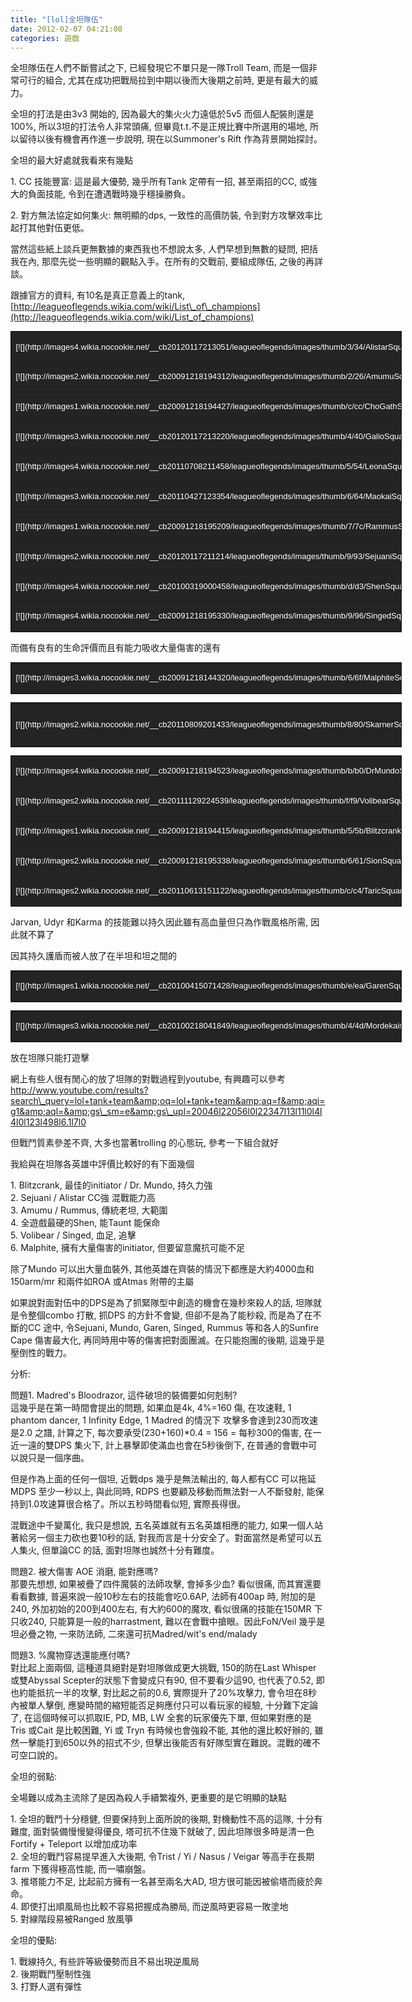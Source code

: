 ```yaml
---
title: "[lol]全坦隊伍"
date: 2012-02-07 04:21:08
categories: 遊戲
---
```


全坦隊伍在人們不斷嘗試之下, 已經發現它不單只是一隊Troll Team, 而是一個非常可行的組合, 尤其在成功把戰局拉到中期以後而大後期之前時, 更是有最大的威力。

全坦的打法是由3v3 開始的, 因為最大的集火火力遠低於5v5 而個人配裝則還是100%, 所以3坦的打法令人非常頭痛, 但畢竟t.t.不是正規比賽中所選用的場地, 所以留待以後有機會再作進一步說明, 現在以Summoner's Rift 作為背景開始探討。

全坦的最大好處就我看來有幾點

1\. CC 技能豐富: 這是最大優勢, 幾乎所有Tank 定帶有一招, 甚至兩招的CC, 或強大的負面技能, 令到在遭遇戰時幾乎穩操勝負。

2\. 對方無法協定如何集火: 無明顯的dps, 一致性的高價防裝, 令到對方攻擊效率比起打其他對伍更低。

當然這些紙上談兵更無數據的東西我也不想說太多, 人們早想到無數的疑問, 把括我在內, 那麼先從一些明顯的觀點入手。在所有的交戰前, 要組成隊伍, 之後的再詳談。

跟據官方的資料, 有10名是真正意義上的tank, [http://leagueoflegends.wikia.com/wiki/List\_of\_champions](http://leagueoflegends.wikia.com/wiki/List_of_champions)

<table align="center" border="1" cellpadding="1" cellspacing="0" class="stdt sortable" id="sortable_table_id_0" style="font-family: Helvetica, Arial, sans-serif; font-size: 13px; line-height: 21px; background-color: rgb(4, 21, 39); text-align: center; border-collapse: collapse; border-top-width: 1px; border-right-width: 1px; border-bottom-width: 1px; border-left-width: 1px; border-top-style: solid; border-right-style: solid; border-bottom-style: solid; border-left-style: solid; border-top-color: rgb(25, 25, 25); border-right-color: rgb(25, 25, 25); border-bottom-color: rgb(25, 25, 25); border-left-color: rgb(25, 25, 25); border-image: initial; width: 626px; color: white; "> <tbody> <tr> <td bgcolor="#242424" style="text-align: left; "><span class="character_icon" style="border-top-width: 0px; border-right-width: 0px; border-bottom-width: 0px; border-left-width: 0px; border-style: initial; border-color: initial; border-image: initial; font-style: inherit; margin-top: 0px; margin-right: 0px; margin-bottom: 0px; margin-left: 0px; padding-top: 0px; padding-right: 0px; padding-bottom: 0px; padding-left: 0px; vertical-align: baseline; white-space: nowrap; ">[![](http://images4.wikia.nocookie.net/__cb20120117213051/leagueoflegends/images/thumb/3/34/AlistarSquare.png/20px-AlistarSquare.png)](http://leagueoflegends.wikia.com/wiki/Alistar "Alistar") <span style="border-top-width: 0px; border-right-width: 0px; border-bottom-width: 0px; border-left-width: 0px; border-style: initial; border-color: initial; border-image: initial; font-style: inherit; font-weight: bold; margin-top: 0px; margin-right: 0px; margin-bottom: 0px; margin-left: 0px; padding-top: 0px; padding-right: 0px; padding-bottom: 0px; padding-left: 0px; vertical-align: baseline; ">[Alistar](http://leagueoflegends.wikia.com/wiki/Alistar "Alistar")</span></span></td> <td bgcolor="#242424">Tank</td> <td bgcolor="#102E00">90</td> <td bgcolor="#420300">60</td> <td bgcolor="#000A4C">50</td> <td bgcolor="#30004C">80</td> <td bgcolor="#242424"><span style="border-top-width: 0px; border-right-width: 0px; border-bottom-width: 0px; border-left-width: 0px; border-style: initial; border-color: initial; border-image: initial; font-style: inherit; font-weight: bold; margin-top: 0px; margin-right: 0px; margin-bottom: 0px; margin-left: 0px; padding-top: 0px; padding-right: 0px; padding-bottom: 0px; padding-left: 0px; vertical-align: baseline; color: rgb(204, 89, 0); ">2009-02-21</span></td> <td bgcolor="#242424">1350</td> <td bgcolor="#242424">585</td> </tr> <tr> <td bgcolor="#242424" style="text-align: left; "><span class="character_icon" style="border-top-width: 0px; border-right-width: 0px; border-bottom-width: 0px; border-left-width: 0px; border-style: initial; border-color: initial; border-image: initial; font-style: inherit; margin-top: 0px; margin-right: 0px; margin-bottom: 0px; margin-left: 0px; padding-top: 0px; padding-right: 0px; padding-bottom: 0px; padding-left: 0px; vertical-align: baseline; white-space: nowrap; ">[![](http://images2.wikia.nocookie.net/__cb20091218194312/leagueoflegends/images/thumb/2/26/AmumuSquare.png/20px-AmumuSquare.png)](http://leagueoflegends.wikia.com/wiki/Amumu "Amumu") <span style="border-top-width: 0px; border-right-width: 0px; border-bottom-width: 0px; border-left-width: 0px; border-style: initial; border-color: initial; border-image: initial; font-style: inherit; font-weight: bold; margin-top: 0px; margin-right: 0px; margin-bottom: 0px; margin-left: 0px; padding-top: 0px; padding-right: 0px; padding-bottom: 0px; padding-left: 0px; vertical-align: baseline; ">[Amumu](http://leagueoflegends.wikia.com/wiki/Amumu "Amumu")</span></span></td> <td bgcolor="#242424">Tank</td> <td bgcolor="#102E00">60</td> <td bgcolor="#420300">20</td> <td bgcolor="#000A4C">80</td> <td bgcolor="#30004C">40</td> <td bgcolor="#242424"><span style="border-top-width: 0px; border-right-width: 0px; border-bottom-width: 0px; border-left-width: 0px; border-style: initial; border-color: initial; border-image: initial; font-style: inherit; font-weight: bold; margin-top: 0px; margin-right: 0px; margin-bottom: 0px; margin-left: 0px; padding-top: 0px; padding-right: 0px; padding-bottom: 0px; padding-left: 0px; vertical-align: baseline; color: rgb(204, 89, 0); ">2009-06-26</span></td> <td bgcolor="#242424">1350</td> <td bgcolor="#242424">585</td> </tr> <tr> <td bgcolor="#242424" style="text-align: left; "><span class="character_icon" style="border-top-width: 0px; border-right-width: 0px; border-bottom-width: 0px; border-left-width: 0px; border-style: initial; border-color: initial; border-image: initial; font-style: inherit; margin-top: 0px; margin-right: 0px; margin-bottom: 0px; margin-left: 0px; padding-top: 0px; padding-right: 0px; padding-bottom: 0px; padding-left: 0px; vertical-align: baseline; white-space: nowrap; ">[![](http://images1.wikia.nocookie.net/__cb20091218194427/leagueoflegends/images/thumb/c/cc/ChoGathSquare.png/20px-ChoGathSquare.png)](http://leagueoflegends.wikia.com/wiki/Cho%27Gath "Cho'Gath") <span style="border-top-width: 0px; border-right-width: 0px; border-bottom-width: 0px; border-left-width: 0px; border-style: initial; border-color: initial; border-image: initial; font-style: inherit; font-weight: bold; margin-top: 0px; margin-right: 0px; margin-bottom: 0px; margin-left: 0px; padding-top: 0px; padding-right: 0px; padding-bottom: 0px; padding-left: 0px; vertical-align: baseline; ">[Cho'Gath](http://leagueoflegends.wikia.com/wiki/Cho%27Gath "Cho'Gath")</span></span></td> <td bgcolor="#242424">Tank</td> <td bgcolor="#102E00">40</td> <td bgcolor="#420300">30</td> <td bgcolor="#000A4C">80</td> <td bgcolor="#30004C">70</td> <td bgcolor="#242424"><span style="border-top-width: 0px; border-right-width: 0px; border-bottom-width: 0px; border-left-width: 0px; border-style: initial; border-color: initial; border-image: initial; font-style: inherit; font-weight: bold; margin-top: 0px; margin-right: 0px; margin-bottom: 0px; margin-left: 0px; padding-top: 0px; padding-right: 0px; padding-bottom: 0px; padding-left: 0px; vertical-align: baseline; color: rgb(204, 89, 0); ">2009-06-26</span></td> <td bgcolor="#242424"><span style="border-top-width: 0px; border-right-width: 0px; border-bottom-width: 0px; border-left-width: 0px; border-style: initial; border-color: initial; border-image: initial; font-style: inherit; font-weight: bold; margin-top: 0px; margin-right: 0px; margin-bottom: 0px; margin-left: 0px; padding-top: 0px; padding-right: 0px; padding-bottom: 0px; padding-left: 0px; vertical-align: baseline; color: rgb(48, 173, 0); ">1350</span></td> <td bgcolor="#242424">585</td> </tr> <tr> <td bgcolor="#242424" style="text-align: left; "><span class="character_icon" style="border-top-width: 0px; border-right-width: 0px; border-bottom-width: 0px; border-left-width: 0px; border-style: initial; border-color: initial; border-image: initial; font-style: inherit; margin-top: 0px; margin-right: 0px; margin-bottom: 0px; margin-left: 0px; padding-top: 0px; padding-right: 0px; padding-bottom: 0px; padding-left: 0px; vertical-align: baseline; white-space: nowrap; ">[![](http://images3.wikia.nocookie.net/__cb20120117213220/leagueoflegends/images/thumb/4/40/GalioSquare.png/20px-GalioSquare.png)](http://leagueoflegends.wikia.com/wiki/Galio "Galio") <span style="border-top-width: 0px; border-right-width: 0px; border-bottom-width: 0px; border-left-width: 0px; border-style: initial; border-color: initial; border-image: initial; font-style: inherit; font-weight: bold; margin-top: 0px; margin-right: 0px; margin-bottom: 0px; margin-left: 0px; padding-top: 0px; padding-right: 0px; padding-bottom: 0px; padding-left: 0px; vertical-align: baseline; ">[Galio](http://leagueoflegends.wikia.com/wiki/Galio "Galio")</span></span></td> <td bgcolor="#242424">Tank</td> <td bgcolor="#102E00">70</td> <td bgcolor="#420300">30</td> <td bgcolor="#000A4C">60</td> <td bgcolor="#30004C">40</td> <td bgcolor="#242424">2010-08-10</td> <td bgcolor="#242424">6300</td> <td bgcolor="#242424">975</td> </tr> <tr> <td bgcolor="#242424" style="text-align: left; "><span class="character_icon" style="border-top-width: 0px; border-right-width: 0px; border-bottom-width: 0px; border-left-width: 0px; border-style: initial; border-color: initial; border-image: initial; font-style: inherit; margin-top: 0px; margin-right: 0px; margin-bottom: 0px; margin-left: 0px; padding-top: 0px; padding-right: 0px; padding-bottom: 0px; padding-left: 0px; vertical-align: baseline; white-space: nowrap; ">[![](http://images4.wikia.nocookie.net/__cb20110708211458/leagueoflegends/images/thumb/5/54/LeonaSquare.png/20px-LeonaSquare.png)](http://leagueoflegends.wikia.com/wiki/Leona "Leona") <span style="border-top-width: 0px; border-right-width: 0px; border-bottom-width: 0px; border-left-width: 0px; border-style: initial; border-color: initial; border-image: initial; font-style: inherit; font-weight: bold; margin-top: 0px; margin-right: 0px; margin-bottom: 0px; margin-left: 0px; padding-top: 0px; padding-right: 0px; padding-bottom: 0px; padding-left: 0px; vertical-align: baseline; ">[Leona](http://leagueoflegends.wikia.com/wiki/Leona "Leona")</span></span></td> <td bgcolor="#242424">Tank</td> <td bgcolor="#102E00">80</td> <td bgcolor="#420300">40</td> <td bgcolor="#000A4C">30</td> <td bgcolor="#30004C">40</td> <td bgcolor="#242424">2011-07-13</td> <td bgcolor="#242424">6300</td> <td bgcolor="#242424">975</td> </tr> <tr> <td bgcolor="#242424" style="text-align: left; "><span class="character_icon" style="border-top-width: 0px; border-right-width: 0px; border-bottom-width: 0px; border-left-width: 0px; border-style: initial; border-color: initial; border-image: initial; font-style: inherit; margin-top: 0px; margin-right: 0px; margin-bottom: 0px; margin-left: 0px; padding-top: 0px; padding-right: 0px; padding-bottom: 0px; padding-left: 0px; vertical-align: baseline; white-space: nowrap; ">[![](http://images3.wikia.nocookie.net/__cb20110427123354/leagueoflegends/images/thumb/6/64/MaokaiSquare.png/20px-MaokaiSquare.png)](http://leagueoflegends.wikia.com/wiki/Maokai "Maokai") <span style="border-top-width: 0px; border-right-width: 0px; border-bottom-width: 0px; border-left-width: 0px; border-style: initial; border-color: initial; border-image: initial; font-style: inherit; font-weight: bold; margin-top: 0px; margin-right: 0px; margin-bottom: 0px; margin-left: 0px; padding-top: 0px; padding-right: 0px; padding-bottom: 0px; padding-left: 0px; vertical-align: baseline; ">[Maokai](http://leagueoflegends.wikia.com/wiki/Maokai "Maokai")</span></span></td> <td bgcolor="#242424">Tank</td> <td bgcolor="#102E00">80</td> <td bgcolor="#420300">30</td> <td bgcolor="#000A4C">60</td> <td bgcolor="#30004C">40</td> <td bgcolor="#242424">2011-02-16</td> <td bgcolor="#242424">6300</td> <td bgcolor="#242424">975</td> </tr> <tr> <td bgcolor="#242424" style="text-align: left; "><span class="character_icon" style="border-top-width: 0px; border-right-width: 0px; border-bottom-width: 0px; border-left-width: 0px; border-style: initial; border-color: initial; border-image: initial; font-style: inherit; margin-top: 0px; margin-right: 0px; margin-bottom: 0px; margin-left: 0px; padding-top: 0px; padding-right: 0px; padding-bottom: 0px; padding-left: 0px; vertical-align: baseline; white-space: nowrap; ">[![](http://images1.wikia.nocookie.net/__cb20091218195209/leagueoflegends/images/thumb/7/7c/RammusSquare.png/20px-RammusSquare.png)](http://leagueoflegends.wikia.com/wiki/Rammus "Rammus") <span style="border-top-width: 0px; border-right-width: 0px; border-bottom-width: 0px; border-left-width: 0px; border-style: initial; border-color: initial; border-image: initial; font-style: inherit; font-weight: bold; margin-top: 0px; margin-right: 0px; margin-bottom: 0px; margin-left: 0px; padding-top: 0px; padding-right: 0px; padding-bottom: 0px; padding-left: 0px; vertical-align: baseline; ">[Rammus](http://leagueoflegends.wikia.com/wiki/Rammus "Rammus")</span></span></td> <td bgcolor="#242424">Tank</td> <td bgcolor="#102E00">100</td> <td bgcolor="#420300">40</td> <td bgcolor="#000A4C">50</td> <td bgcolor="#30004C">50</td> <td bgcolor="#242424"><span style="border-top-width: 0px; border-right-width: 0px; border-bottom-width: 0px; border-left-width: 0px; border-style: initial; border-color: initial; border-image: initial; font-style: inherit; font-weight: bold; margin-top: 0px; margin-right: 0px; margin-bottom: 0px; margin-left: 0px; padding-top: 0px; padding-right: 0px; padding-bottom: 0px; padding-left: 0px; vertical-align: baseline; color: rgb(204, 89, 0); ">2009-07-10</span></td> <td bgcolor="#242424">3150</td> <td bgcolor="#242424">975</td> </tr> <tr> <td bgcolor="#242424" style="text-align: left; "><span class="character_icon" style="border-top-width: 0px; border-right-width: 0px; border-bottom-width: 0px; border-left-width: 0px; border-style: initial; border-color: initial; border-image: initial; font-style: inherit; margin-top: 0px; margin-right: 0px; margin-bottom: 0px; margin-left: 0px; padding-top: 0px; padding-right: 0px; padding-bottom: 0px; padding-left: 0px; vertical-align: baseline; white-space: nowrap; ">[![](http://images2.wikia.nocookie.net/__cb20120117211214/leagueoflegends/images/thumb/9/93/SejuaniSquare.png/20px-SejuaniSquare.png)](http://leagueoflegends.wikia.com/wiki/Sejuani "Sejuani") <span style="border-top-width: 0px; border-right-width: 0px; border-bottom-width: 0px; border-left-width: 0px; border-style: initial; border-color: initial; border-image: initial; font-style: inherit; font-weight: bold; margin-top: 0px; margin-right: 0px; margin-bottom: 0px; margin-left: 0px; padding-top: 0px; padding-right: 0px; padding-bottom: 0px; padding-left: 0px; vertical-align: baseline; ">[Sejuani](http://leagueoflegends.wikia.com/wiki/Sejuani "Sejuani")</span></span></td> <td bgcolor="#242424">Tank</td> <td bgcolor="#102E00">70</td> <td bgcolor="#420300">50</td> <td bgcolor="#000A4C">60</td> <td bgcolor="#30004C">40</td> <td bgcolor="#242424">2012-01-17</td> <td bgcolor="#242424">6300</td> <td bgcolor="#242424">975</td> </tr> <tr> <td bgcolor="#242424" style="text-align: left; "><span class="character_icon" style="border-top-width: 0px; border-right-width: 0px; border-bottom-width: 0px; border-left-width: 0px; border-style: initial; border-color: initial; border-image: initial; font-style: inherit; margin-top: 0px; margin-right: 0px; margin-bottom: 0px; margin-left: 0px; padding-top: 0px; padding-right: 0px; padding-bottom: 0px; padding-left: 0px; vertical-align: baseline; white-space: nowrap; ">[![](http://images4.wikia.nocookie.net/__cb20100319000458/leagueoflegends/images/thumb/d/d3/ShenSquare.png/20px-ShenSquare.png)](http://leagueoflegends.wikia.com/wiki/Shen "Shen") <span style="border-top-width: 0px; border-right-width: 0px; border-bottom-width: 0px; border-left-width: 0px; border-style: initial; border-color: initial; border-image: initial; font-style: inherit; font-weight: bold; margin-top: 0px; margin-right: 0px; margin-bottom: 0px; margin-left: 0px; padding-top: 0px; padding-right: 0px; padding-bottom: 0px; padding-left: 0px; vertical-align: baseline; ">[Shen](http://leagueoflegends.wikia.com/wiki/Shen "Shen")</span></span></td> <td bgcolor="#242424">Tank</td> <td bgcolor="#102E00">90</td> <td bgcolor="#420300">30</td> <td bgcolor="#000A4C">30</td> <td bgcolor="#30004C">30</td> <td bgcolor="#242424">2010-03-24</td> <td bgcolor="#242424">3150</td> <td bgcolor="#242424">975</td> </tr> <tr> <td bgcolor="#242424" style="text-align: left; "><span class="character_icon" style="border-top-width: 0px; border-right-width: 0px; border-bottom-width: 0px; border-left-width: 0px; border-style: initial; border-color: initial; border-image: initial; font-style: inherit; margin-top: 0px; margin-right: 0px; margin-bottom: 0px; margin-left: 0px; padding-top: 0px; padding-right: 0px; padding-bottom: 0px; padding-left: 0px; vertical-align: baseline; white-space: nowrap; ">[![](http://images4.wikia.nocookie.net/__cb20091218195330/leagueoflegends/images/thumb/9/96/SingedSquare.png/20px-SingedSquare.png)](http://leagueoflegends.wikia.com/wiki/Singed "Singed") <span style="border-top-width: 0px; border-right-width: 0px; border-bottom-width: 0px; border-left-width: 0px; border-style: initial; border-color: initial; border-image: initial; font-style: inherit; font-weight: bold; margin-top: 0px; margin-right: 0px; margin-bottom: 0px; margin-left: 0px; padding-top: 0px; padding-right: 0px; padding-bottom: 0px; padding-left: 0px; vertical-align: baseline; ">[Singed](http://leagueoflegends.wikia.com/wiki/Singed "Singed")</span></span></td> <td bgcolor="#242424">Tank</td> <td bgcolor="#102E00">60</td> <td bgcolor="#420300">50</td> <td bgcolor="#000A4C">70</td> <td bgcolor="#30004C">50</td> <td bgcolor="#242424"><span style="border-top-width: 0px; border-right-width: 0px; border-bottom-width: 0px; border-left-width: 0px; border-style: initial; border-color: initial; border-image: initial; font-style: inherit; font-weight: bold; margin-top: 0px; margin-right: 0px; margin-bottom: 0px; margin-left: 0px; padding-top: 0px; padding-right: 0px; padding-bottom: 0px; padding-left: 0px; vertical-align: baseline; color: rgb(0, 103, 229); ">2009-04-18</span></td> <td bgcolor="#242424">1350</td> <td bgcolor="#242424">585</td> </tr> </tbody> </table>

而備有良有的生命評價而且有能力吸收大量傷害的還有

<table align="center" border="1" cellpadding="1" cellspacing="0" class="stdt sortable" id="sortable_table_id_0" style="font-family: Helvetica, Arial, sans-serif; font-size: 13px; line-height: 21px; background-color: rgb(4, 21, 39); text-align: center; border-collapse: collapse; border-top-width: 1px; border-right-width: 1px; border-bottom-width: 1px; border-left-width: 1px; border-top-style: solid; border-right-style: solid; border-bottom-style: solid; border-left-style: solid; border-top-color: rgb(25, 25, 25); border-right-color: rgb(25, 25, 25); border-bottom-color: rgb(25, 25, 25); border-left-color: rgb(25, 25, 25); border-image: initial; width: 626px; color: white; "> <tbody> <tr> <td bgcolor="#242424" style="text-align: left; "><span class="character_icon" style="border-top-width: 0px; border-right-width: 0px; border-bottom-width: 0px; border-left-width: 0px; border-style: initial; border-color: initial; border-image: initial; font-style: inherit; margin-top: 0px; margin-right: 0px; margin-bottom: 0px; margin-left: 0px; padding-top: 0px; padding-right: 0px; padding-bottom: 0px; padding-left: 0px; vertical-align: baseline; white-space: nowrap; ">[![](http://images3.wikia.nocookie.net/__cb20091218144320/leagueoflegends/images/thumb/6/6f/MalphiteSquare.png/20px-MalphiteSquare.png)](http://leagueoflegends.wikia.com/wiki/Malphite "Malphite") <span style="border-top-width: 0px; border-right-width: 0px; border-bottom-width: 0px; border-left-width: 0px; border-style: initial; border-color: initial; border-image: initial; font-style: inherit; font-weight: bold; margin-top: 0px; margin-right: 0px; margin-bottom: 0px; margin-left: 0px; padding-top: 0px; padding-right: 0px; padding-bottom: 0px; padding-left: 0px; vertical-align: baseline; ">[Malphite](http://leagueoflegends.wikia.com/wiki/Malphite "Malphite")</span></span></td> <td bgcolor="#242424">Fighter</td> <td bgcolor="#102E00">60</td> <td bgcolor="#420300">50</td> <td bgcolor="#000A4C">70</td> <td bgcolor="#30004C">30</td> <td bgcolor="#242424"><span style="border-top-width: 0px; border-right-width: 0px; border-bottom-width: 0px; border-left-width: 0px; border-style: initial; border-color: initial; border-image: initial; font-style: inherit; font-weight: bold; margin-top: 0px; margin-right: 0px; margin-bottom: 0px; margin-left: 0px; padding-top: 0px; padding-right: 0px; padding-bottom: 0px; padding-left: 0px; vertical-align: baseline; color: rgb(204, 89, 0); ">2009-09-02</span></td> <td bgcolor="#242424"><span style="border-top-width: 0px; border-right-width: 0px; border-bottom-width: 0px; border-left-width: 0px; border-style: initial; border-color: initial; border-image: initial; font-style: inherit; font-weight: bold; margin-top: 0px; margin-right: 0px; margin-bottom: 0px; margin-left: 0px; padding-top: 0px; padding-right: 0px; padding-bottom: 0px; padding-left: 0px; vertical-align: baseline; color: rgb(48, 173, 0); ">1350</span></td> <td bgcolor="#242424">585</td> </tr> </tbody> </table>

<table align="center" border="1" cellpadding="1" cellspacing="0" class="stdt sortable" id="sortable_table_id_0" style="font-family: Helvetica, Arial, sans-serif; font-size: 13px; line-height: 21px; background-color: rgb(4, 21, 39); text-align: center; border-collapse: collapse; border-top-width: 1px; border-right-width: 1px; border-bottom-width: 1px; border-left-width: 1px; border-top-style: solid; border-right-style: solid; border-bottom-style: solid; border-left-style: solid; border-top-color: rgb(25, 25, 25); border-right-color: rgb(25, 25, 25); border-bottom-color: rgb(25, 25, 25); border-left-color: rgb(25, 25, 25); border-image: initial; width: 626px; color: white; "> <tbody> <tr> <td bgcolor="#242424" style="text-align: left; "><span class="character_icon" style="border-top-width: 0px; border-right-width: 0px; border-bottom-width: 0px; border-left-width: 0px; border-style: initial; border-color: initial; border-image: initial; font-style: inherit; margin-top: 0px; margin-right: 0px; margin-bottom: 0px; margin-left: 0px; padding-top: 0px; padding-right: 0px; padding-bottom: 0px; padding-left: 0px; vertical-align: baseline; white-space: nowrap; ">[![](http://images2.wikia.nocookie.net/__cb20110809201433/leagueoflegends/images/thumb/8/80/SkarnerSquare.png/20px-SkarnerSquare.png)](http://leagueoflegends.wikia.com/wiki/Skarner "Skarner") <span style="border-top-width: 0px; border-right-width: 0px; border-bottom-width: 0px; border-left-width: 0px; border-style: initial; border-color: initial; border-image: initial; font-style: inherit; font-weight: bold; margin-top: 0px; margin-right: 0px; margin-bottom: 0px; margin-left: 0px; padding-top: 0px; padding-right: 0px; padding-bottom: 0px; padding-left: 0px; vertical-align: baseline; ">[Skarner](http://leagueoflegends.wikia.com/wiki/Skarner "Skarner")</span></span></td> <td bgcolor="#242424">Fighter</td> <td bgcolor="#102E00">60</td> <td bgcolor="#420300">70</td> <td bgcolor="#000A4C">50</td> <td bgcolor="#30004C">50</td> <td bgcolor="#242424">2011-08-09</td> <td bgcolor="#242424">6300</td> <td bgcolor="#242424">975</td> </tr> </tbody> </table>

<table align="center" border="1" cellpadding="1" cellspacing="0" class="stdt sortable" id="sortable_table_id_0" style="font-family: Helvetica, Arial, sans-serif; font-size: 13px; line-height: 21px; background-color: rgb(4, 21, 39); text-align: center; border-collapse: collapse; border-top-width: 1px; border-right-width: 1px; border-bottom-width: 1px; border-left-width: 1px; border-top-style: solid; border-right-style: solid; border-bottom-style: solid; border-left-style: solid; border-top-color: rgb(25, 25, 25); border-right-color: rgb(25, 25, 25); border-bottom-color: rgb(25, 25, 25); border-left-color: rgb(25, 25, 25); border-image: initial; width: 626px; color: white; "> <tbody> <tr> <td bgcolor="#242424" style="text-align: left; "><span class="character_icon" style="border-top-width: 0px; border-right-width: 0px; border-bottom-width: 0px; border-left-width: 0px; border-style: initial; border-color: initial; border-image: initial; font-style: inherit; margin-top: 0px; margin-right: 0px; margin-bottom: 0px; margin-left: 0px; padding-top: 0px; padding-right: 0px; padding-bottom: 0px; padding-left: 0px; vertical-align: baseline; white-space: nowrap; ">[![](http://images4.wikia.nocookie.net/__cb20091218194523/leagueoflegends/images/thumb/b/b0/DrMundoSquare.png/20px-DrMundoSquare.png)](http://leagueoflegends.wikia.com/wiki/Dr._Mundo "Dr. Mundo") <span style="border-top-width: 0px; border-right-width: 0px; border-bottom-width: 0px; border-left-width: 0px; border-style: initial; border-color: initial; border-image: initial; font-style: inherit; font-weight: bold; margin-top: 0px; margin-right: 0px; margin-bottom: 0px; margin-left: 0px; padding-top: 0px; padding-right: 0px; padding-bottom: 0px; padding-left: 0px; vertical-align: baseline; ">[Dr. Mundo](http://leagueoflegends.wikia.com/wiki/Dr._Mundo "Dr. Mundo")</span></span></td> <td bgcolor="#242424">Fighter</td> <td bgcolor="#102E00">70</td> <td bgcolor="#420300">50</td> <td bgcolor="#000A4C">60</td> <td bgcolor="#30004C">40</td> <td bgcolor="#242424"><span style="border-top-width: 0px; border-right-width: 0px; border-bottom-width: 0px; border-left-width: 0px; border-style: initial; border-color: initial; border-image: initial; font-style: inherit; font-weight: bold; margin-top: 0px; margin-right: 0px; margin-bottom: 0px; margin-left: 0px; padding-top: 0px; padding-right: 0px; padding-bottom: 0px; padding-left: 0px; vertical-align: baseline; color: rgb(0, 103, 229); ">2009-09-02</span></td> <td bgcolor="#242424">1350</td> <td bgcolor="#242424">585</td> </tr> <tr> <td bgcolor="#242424" style="text-align: left; "><span class="character_icon" style="border-top-width: 0px; border-right-width: 0px; border-bottom-width: 0px; border-left-width: 0px; border-style: initial; border-color: initial; border-image: initial; font-style: inherit; margin-top: 0px; margin-right: 0px; margin-bottom: 0px; margin-left: 0px; padding-top: 0px; padding-right: 0px; padding-bottom: 0px; padding-left: 0px; vertical-align: baseline; white-space: nowrap; ">[![](http://images2.wikia.nocookie.net/__cb20111129224539/leagueoflegends/images/thumb/f/f9/VolibearSquare.png/20px-VolibearSquare.png)](http://leagueoflegends.wikia.com/wiki/Volibear "Volibear") <span style="border-top-width: 0px; border-right-width: 0px; border-bottom-width: 0px; border-left-width: 0px; border-style: initial; border-color: initial; border-image: initial; font-style: inherit; font-weight: bold; margin-top: 0px; margin-right: 0px; margin-bottom: 0px; margin-left: 0px; padding-top: 0px; padding-right: 0px; padding-bottom: 0px; padding-left: 0px; vertical-align: baseline; ">[Volibear](http://leagueoflegends.wikia.com/wiki/Volibear "Volibear")</span></span></td> <td bgcolor="#242424">Fighter</td> <td bgcolor="#102E00">70</td> <td bgcolor="#420300">60</td> <td bgcolor="#000A4C">40</td> <td bgcolor="#30004C">40</td> <td bgcolor="#242424">2011-11-29</td> <td bgcolor="#242424">6300</td> <td bgcolor="#242424">975</td> </tr> <tr> <td bgcolor="#242424" style="text-align: left; "><span class="character_icon" style="border-top-width: 0px; border-right-width: 0px; border-bottom-width: 0px; border-left-width: 0px; border-style: initial; border-color: initial; border-image: initial; font-style: inherit; margin-top: 0px; margin-right: 0px; margin-bottom: 0px; margin-left: 0px; padding-top: 0px; padding-right: 0px; padding-bottom: 0px; padding-left: 0px; vertical-align: baseline; white-space: nowrap; ">[![](http://images1.wikia.nocookie.net/__cb20091218194415/leagueoflegends/images/thumb/5/5b/BlitzcrankSquare.png/20px-BlitzcrankSquare.png)](http://leagueoflegends.wikia.com/wiki/Blitzcrank "Blitzcrank") <span style="border-top-width: 0px; border-right-width: 0px; border-bottom-width: 0px; border-left-width: 0px; border-style: initial; border-color: initial; border-image: initial; font-style: inherit; font-weight: bold; margin-top: 0px; margin-right: 0px; margin-bottom: 0px; margin-left: 0px; padding-top: 0px; padding-right: 0px; padding-bottom: 0px; padding-left: 0px; vertical-align: baseline; ">[Blitzcrank](http://leagueoflegends.wikia.com/wiki/Blitzcrank "Blitzcrank")</span></span></td> <td bgcolor="#242424">Fighter</td> <td bgcolor="#102E00">80</td> <td bgcolor="#420300">40</td> <td bgcolor="#000A4C">50</td> <td bgcolor="#30004C">60</td> <td bgcolor="#242424"><span style="border-top-width: 0px; border-right-width: 0px; border-bottom-width: 0px; border-left-width: 0px; border-style: initial; border-color: initial; border-image: initial; font-style: inherit; font-weight: bold; margin-top: 0px; margin-right: 0px; margin-bottom: 0px; margin-left: 0px; padding-top: 0px; padding-right: 0px; padding-bottom: 0px; padding-left: 0px; vertical-align: baseline; color: rgb(0, 103, 229); ">2009-09-02</span></td> <td bgcolor="#242424"><span style="border-top-width: 0px; border-right-width: 0px; border-bottom-width: 0px; border-left-width: 0px; border-style: initial; border-color: initial; border-image: initial; font-style: inherit; font-weight: bold; margin-top: 0px; margin-right: 0px; margin-bottom: 0px; margin-left: 0px; padding-top: 0px; padding-right: 0px; padding-bottom: 0px; padding-left: 0px; vertical-align: baseline; color: rgb(48, 173, 0); ">3150</span></td> <td bgcolor="#242424">975</td> </tr> <tr> <td bgcolor="#242424" style="text-align: left; "><span class="character_icon" style="border-top-width: 0px; border-right-width: 0px; border-bottom-width: 0px; border-left-width: 0px; border-style: initial; border-color: initial; border-image: initial; font-style: inherit; margin-top: 0px; margin-right: 0px; margin-bottom: 0px; margin-left: 0px; padding-top: 0px; padding-right: 0px; padding-bottom: 0px; padding-left: 0px; vertical-align: baseline; white-space: nowrap; ">[![](http://images2.wikia.nocookie.net/__cb20091218195338/leagueoflegends/images/thumb/6/61/SionSquare.png/20px-SionSquare.png)](http://leagueoflegends.wikia.com/wiki/Sion "Sion") <span style="border-top-width: 0px; border-right-width: 0px; border-bottom-width: 0px; border-left-width: 0px; border-style: initial; border-color: initial; border-image: initial; font-style: inherit; font-weight: bold; margin-top: 0px; margin-right: 0px; margin-bottom: 0px; margin-left: 0px; padding-top: 0px; padding-right: 0px; padding-bottom: 0px; padding-left: 0px; vertical-align: baseline; ">[Sion](http://leagueoflegends.wikia.com/wiki/Sion "Sion")</span></span></td> <td bgcolor="#242424">Fighter</td> <td bgcolor="#102E00">80</td> <td bgcolor="#420300">50</td> <td bgcolor="#000A4C">70</td> <td bgcolor="#30004C">40</td> <td bgcolor="#242424"><span style="border-top-width: 0px; border-right-width: 0px; border-bottom-width: 0px; border-left-width: 0px; border-style: initial; border-color: initial; border-image: initial; font-style: inherit; font-weight: bold; margin-top: 0px; margin-right: 0px; margin-bottom: 0px; margin-left: 0px; padding-top: 0px; padding-right: 0px; padding-bottom: 0px; padding-left: 0px; vertical-align: baseline; color: rgb(0, 103, 229); ">2009-02-21</span></td> <td bgcolor="#242424">1350</td> <td bgcolor="#242424">585</td> </tr> <tr> <td bgcolor="#242424" style="text-align: left; "><span class="character_icon" style="border-top-width: 0px; border-right-width: 0px; border-bottom-width: 0px; border-left-width: 0px; border-style: initial; border-color: initial; border-image: initial; font-style: inherit; margin-top: 0px; margin-right: 0px; margin-bottom: 0px; margin-left: 0px; padding-top: 0px; padding-right: 0px; padding-bottom: 0px; padding-left: 0px; vertical-align: baseline; white-space: nowrap; ">[![](http://images2.wikia.nocookie.net/__cb20110613151122/leagueoflegends/images/thumb/c/c4/TaricSquare.png/20px-TaricSquare.png)](http://leagueoflegends.wikia.com/wiki/Taric "Taric") <span style="border-top-width: 0px; border-right-width: 0px; border-bottom-width: 0px; border-left-width: 0px; border-style: initial; border-color: initial; border-image: initial; font-style: inherit; font-weight: bold; margin-top: 0px; margin-right: 0px; margin-bottom: 0px; margin-left: 0px; padding-top: 0px; padding-right: 0px; padding-bottom: 0px; padding-left: 0px; vertical-align: baseline; ">[Taric](http://leagueoflegends.wikia.com/wiki/Taric "Taric")</span></span></td> <td bgcolor="#242424">Support</td> <td bgcolor="#102E00">80</td> <td bgcolor="#420300">40</td> <td bgcolor="#000A4C">50</td> <td bgcolor="#30004C">30</td> <td bgcolor="#242424"><span style="border-top-width: 0px; border-right-width: 0px; border-bottom-width: 0px; border-left-width: 0px; border-style: initial; border-color: initial; border-image: initial; font-style: inherit; font-weight: bold; margin-top: 0px; margin-right: 0px; margin-bottom: 0px; margin-left: 0px; padding-top: 0px; padding-right: 0px; padding-bottom: 0px; padding-left: 0px; vertical-align: baseline; color: rgb(0, 103, 229); ">2009-08-19</span></td> <td bgcolor="#242424"><span style="border-top-width: 0px; border-right-width: 0px; border-bottom-width: 0px; border-left-width: 0px; border-style: initial; border-color: initial; border-image: initial; font-style: inherit; font-weight: bold; margin-top: 0px; margin-right: 0px; margin-bottom: 0px; margin-left: 0px; padding-top: 0px; padding-right: 0px; padding-bottom: 0px; padding-left: 0px; vertical-align: baseline; color: rgb(48, 173, 0); ">1350</span></td> <td bgcolor="#242424">585</td> </tr> </tbody> </table>

Jarvan, Udyr 和Karma 的技能難以持久因此雖有高血量但只為作戰風格所需, 因此就不算了

因其持久護盾而被人放了在半坦和坦之間的

<table align="center" border="1" cellpadding="1" cellspacing="0" class="stdt sortable" id="sortable_table_id_0" style="font-family: Helvetica, Arial, sans-serif; font-size: 13px; line-height: 21px; background-color: rgb(4, 21, 39); text-align: center; border-collapse: collapse; border-top-width: 1px; border-right-width: 1px; border-bottom-width: 1px; border-left-width: 1px; border-top-style: solid; border-right-style: solid; border-bottom-style: solid; border-left-style: solid; border-top-color: rgb(25, 25, 25); border-right-color: rgb(25, 25, 25); border-bottom-color: rgb(25, 25, 25); border-left-color: rgb(25, 25, 25); border-image: initial; width: 626px; color: white; "> <tbody> <tr> <td bgcolor="#242424" style="text-align: left; "><span class="character_icon" style="border-top-width: 0px; border-right-width: 0px; border-bottom-width: 0px; border-left-width: 0px; border-style: initial; border-color: initial; border-image: initial; font-style: inherit; margin-top: 0px; margin-right: 0px; margin-bottom: 0px; margin-left: 0px; padding-top: 0px; padding-right: 0px; padding-bottom: 0px; padding-left: 0px; vertical-align: baseline; white-space: nowrap; ">[![](http://images1.wikia.nocookie.net/__cb20100415071428/leagueoflegends/images/thumb/e/ea/GarenSquare.png/20px-GarenSquare.png)](http://leagueoflegends.wikia.com/wiki/Garen "Garen") <span style="border-top-width: 0px; border-right-width: 0px; border-bottom-width: 0px; border-left-width: 0px; border-style: initial; border-color: initial; border-image: initial; font-style: inherit; font-weight: bold; margin-top: 0px; margin-right: 0px; margin-bottom: 0px; margin-left: 0px; padding-top: 0px; padding-right: 0px; padding-bottom: 0px; padding-left: 0px; vertical-align: baseline; ">[Garen](http://leagueoflegends.wikia.com/wiki/Garen "Garen")</span></span></td> <td bgcolor="#242424">Fighter</td> <td bgcolor="#102E00">40</td> <td bgcolor="#420300">90</td> <td bgcolor="#000A4C">20</td> <td bgcolor="#30004C">20</td> <td bgcolor="#242424">2010-04-27</td> <td bgcolor="#242424"><span style="border-top-width: 0px; border-right-width: 0px; border-bottom-width: 0px; border-left-width: 0px; border-style: initial; border-color: initial; border-image: initial; font-style: inherit; font-weight: bold; margin-top: 0px; margin-right: 0px; margin-bottom: 0px; margin-left: 0px; padding-top: 0px; padding-right: 0px; padding-bottom: 0px; padding-left: 0px; vertical-align: baseline; color: rgb(48, 173, 0); ">1350</span></td> <td bgcolor="#242424">585</td> </tr> </tbody> </table>

   
 <table align="center" border="1" cellpadding="1" cellspacing="0" class="stdt sortable" id="sortable_table_id_0" style="font-family: Helvetica, Arial, sans-serif; font-size: 13px; line-height: 21px; background-color: rgb(4, 21, 39); text-align: center; border-collapse: collapse; border-top-width: 1px; border-right-width: 1px; border-bottom-width: 1px; border-left-width: 1px; border-top-style: solid; border-right-style: solid; border-bottom-style: solid; border-left-style: solid; border-top-color: rgb(25, 25, 25); border-right-color: rgb(25, 25, 25); border-bottom-color: rgb(25, 25, 25); border-left-color: rgb(25, 25, 25); border-image: initial; width: 626px; color: white; "> <tbody> <tr> <td bgcolor="#242424" style="text-align: left; "><span class="character_icon" style="border-top-width: 0px; border-right-width: 0px; border-bottom-width: 0px; border-left-width: 0px; border-style: initial; border-color: initial; border-image: initial; font-style: inherit; margin-top: 0px; margin-right: 0px; margin-bottom: 0px; margin-left: 0px; padding-top: 0px; padding-right: 0px; padding-bottom: 0px; padding-left: 0px; vertical-align: baseline; white-space: nowrap; ">[![](http://images3.wikia.nocookie.net/__cb20100218041849/leagueoflegends/images/thumb/4/4d/MordekaiserSquare.png/20px-MordekaiserSquare.png)](http://leagueoflegends.wikia.com/wiki/Mordekaiser "Mordekaiser") <span style="border-top-width: 0px; border-right-width: 0px; border-bottom-width: 0px; border-left-width: 0px; border-style: initial; border-color: initial; border-image: initial; font-style: inherit; font-weight: bold; margin-top: 0px; margin-right: 0px; margin-bottom: 0px; margin-left: 0px; padding-top: 0px; padding-right: 0px; padding-bottom: 0px; padding-left: 0px; vertical-align: baseline; ">[Mordekaiser](http://leagueoflegends.wikia.com/wiki/Mordekaiser "Mordekaiser")</span></span></td> <td bgcolor="#242424">Fighter</td> <td bgcolor="#102E00">60</td> <td bgcolor="#420300">60</td> <td bgcolor="#000A4C">60</td> <td bgcolor="#30004C">30</td> <td bgcolor="#242424">2010-02-24</td> <td bgcolor="#242424">3150</td> <td bgcolor="#242424">975</td> </tr> </tbody> </table>

放在坦隊只能打遊擊

網上有些人很有閒心的放了坦隊的對戰過程到youtube, 有興趣可以參考  
 [http://www.youtube.com/results?search\_query=lol+tank+team&amp;oq=lol+tank+team&amp;aq=f&amp;aqi=g1&amp;aql=&amp;gs\_sm=e&amp;gs\_upl=20046l22056l0l22347l13l11l0l4l4l0l123l498l6.1l7l0  
 ](http://www.youtube.com/results?search_query=lol+tank+team&oq=lol+tank+team&aq=f&aqi=g1&aql=&gs_sm=e&gs_upl=20046l22056l0l22347l13l11l0l4l4l0l123l498l6.1l7l0)

但戰鬥質素參差不齊, 大多也當著trolling 的心態玩, 參考一下組合就好

我給與在坦隊各英雄中評價比較好的有下面幾個

1\. Blitzcrank, 最佳的initiator / Dr. Mundo, 持久力強  
 2. Sejuani / Alistar CC強 混戰能力高  
 3. Amumu / Rummus, 傳統老坦, 大範圍  
 4. 全遊戲最硬的Shen, 能Taunt 能保命  
 5. Volibear / Singed, 血足, 追擊   
 6. Malphite, 擁有大量傷害的initiator, 但要留意魔抗可能不足  
   
 除了Mundo 可以出大量血裝外, 其他英雄在齊裝的情況下都應是大約4000血和150arm/mr 和兩件如ROA 或Atmas 附帶的主屬

如果說對面對伍中的DPS是為了抓緊隊型中創造的機會在幾秒來殺人的話, 坦隊就是令整個combo 打散, 抓DPS 的方針不會變, 但卻不是為了能秒殺, 而是為了在不斷的CC 途中, 令Sejuani, Mundo, Garen, Singed, Rummus 等和各人的Sunfire Cape 傷害最大化, 再同時用中等的傷害把對面團滅。在只能抱團的後期, 這幾乎是壓倒性的戰力。

分析:

問題1. Madred's Bloodrazor, 這件破坦的裝備要如何剋制?  
 這幾乎是在第一時間會提出的問題, 如果血是4k, 4%=160 傷, 在攻速鞋, 1 phantom dancer, 1 Infinity Edge, 1 Madred 的情況下 攻擊多會達到230而攻速是2.0 之譜, 計算之下, 每次要承受(230+160)\*0.4 = 156 = 每秒300的傷害, 在一近一遠的雙DPS 集火下, 計上暴擊即使滿血也會在5秒後倒下, 在普通的會戰中可以說只是一個序曲。

但是作為上面的任何一個坦, 近戰dps 幾乎是無法輸出的, 每人都有CC 可以拖延MDPS 至少一秒以上, 與此同時, RDPS 也要顧及移動而無法對一人不斷發射, 能保持到1.0攻速算很合格了。所以五秒時間看似短, 實際長得很。

混戰途中千變萬化, 我只是想說, 五名英雄就有五名英雄相應的能力, 如果一個人站著給另一個主力砍也要10秒的話, 對我而言是十分安全了。對面當然是希望可以五人集火, 但單論CC 的話, 面對坦隊也誠然十分有難度。

問題2. 被大傷害 AOE 消磨, 能對應嗎?  
 那要先想想, 如果被疊了四件魔裝的法師攻擊, 會掉多少血? 看似很痛, 而其實還要看看數據, 普遍來說一般10秒左右的技能會吃0.6AP, 法師有400ap 時, 附加的是240, 外加初始的200到400左右, 有大約600的魔攻, 看似很痛的技能在150MR 下只收240, 只能算是一般的harrastment, 難以在會戰中搶眼。因此FoN/Veil 幾乎是坦必疊之物, 一來防法師, 二來還可抗Madred/wit's end/malady

問題3. %魔物穿透還能應付嗎?  
 對比起上面兩個, 這種道具絕對是對坦隊做成更大挑戰, 150的防在Last Whisper 或雙Abyssal Scepter的狀態下會變成只有90, 但不要看少這90, 也代表了0.52, 即也約能抵抗一半的攻擊, 對比起之前的0.6, 實際提升了20%攻擊力, 會令坦在8秒內被單人擊倒, 應變時間的縮短能否足夠應付只可以看玩家的經驗, 十分難下定論了, 在這個時候可以抓取IE, PD, MB, LW 全套的玩家優先下單, 但如果對應的是Tris 或Cait 是比較困難, Yi 或 Tryn 有時候也會強殺不能, 其他的還比較好辦的, 雖然一擊能打到650以外的招式不少, 但擊出後能否有好隊型實在難說。混戰的確不可空口說的。

全坦的弱點:

全場難以成為主流除了是因為殺人手續繁複外, 更重要的是它明顯的缺點

1\. 全坦的戰鬥十分穩健, 但要保持到上面所說的後期, 對機動性不高的這隊, 十分有難度, 面對裝備慢慢變得優良, 塔可抗不住幾下就破了, 因此坦隊很多時是清一色Fortify + Teleport 以增加成功率  
 2. 全坦的戰鬥容易提早進入大後期, 令Trist / Yi / Nasus / Veigar 等高手在長期farm 下獲得極高性能, 而一嘯崩盤。  
 3. 推塔能力不足, 比起前方擁有一名甚至兩名大AD, 坦方很可能因被偷塔而疲於奔命。  
 4. 即使打出順風局也比較不容易把握成為勝局, 而逆風時更容易一敗塗地  
 5. 對線階段易被Ranged 放風箏  
   
 全坦的優點:

1\. 戰線持久, 有些許等級優勢而且不易出現逆風局  
 2. 後期戰鬥壓制性強  
 3. 打野人選有彈性
